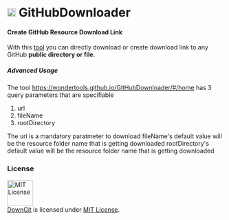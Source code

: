 <h1> <img src="https://github.com/WonderTools/GitHubDownloader/raw/master/res/images/downgit.png" width="20" height=auto /> GitHubDownloader </h1>

#### Create GitHub Resource Download Link

With this [tool](https://wondertools.github.io/GitHubDownloader/) you can directly download or create download link to any GitHub **public directory or file**.

##### Advanced Usage

The tool https://wondertools.github.io/GitHubDownloader/#/home has 3 query parameters that are specifiable
1. url
2. fileName
3. rootDirectory

The url is a mandatory paratmeter to download
fileName's default value will be the resource folder name that is getting downloaded
rootDirectory's default value will be the resource folder name that is getting downloaded

### License
<a rel="license" href="https://opensource.org/licenses/MIT"><img alt="MIT License" src="https://cloud.githubusercontent.com/assets/5456665/18950087/fbe0681a-865f-11e6-9552-e59d038d5913.png" width="60em" height=auto/></a><br/><a href="https://github.com/MinhasKamal/DownGit">DownGit</a> is licensed under <a rel="license" href="https://opensource.org/licenses/MIT">MIT License</a>.
